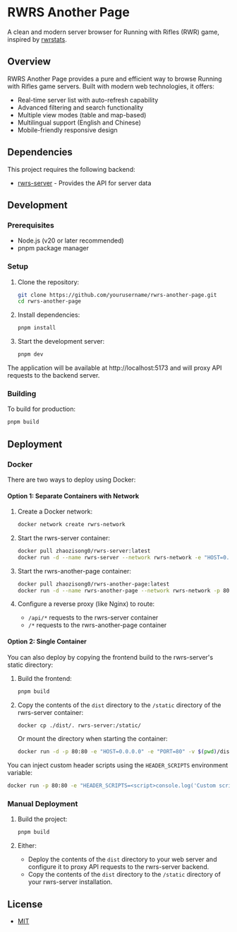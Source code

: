 # RWRS Another Page

A clean and modern server browser for Running with Rifles (RWR) game, inspired by [rwrstats](https://rwrstats.com/).

## Overview

RWRS Another Page provides a pure and efficient way to browse Running with Rifles game servers. Built with modern web technologies, it offers:

- Real-time server list with auto-refresh capability
- Advanced filtering and search functionality
- Multiple view modes (table and map-based)
- Multilingual support (English and Chinese)
- Mobile-friendly responsive design

## Dependencies

This project requires the following backend:
- [rwrs-server](https://github.com/Kreedzt/rwrs-server) - Provides the API for server data

## Development

### Prerequisites

- Node.js (v20 or later recommended)
- pnpm package manager

### Setup

1. Clone the repository:
   ```bash
   git clone https://github.com/yourusername/rwrs-another-page.git
   cd rwrs-another-page
   ```

2. Install dependencies:
   ```bash
   pnpm install
   ```

3. Start the development server:
   ```bash
   pnpm dev
   ```

The application will be available at http://localhost:5173 and will proxy API requests to the backend server.

### Building

To build for production:

```bash
pnpm build
```

## Deployment

### Docker

There are two ways to deploy using Docker:

#### Option 1: Separate Containers with Network

1. Create a Docker network:
   ```bash
   docker network create rwrs-network
   ```

2. Start the rwrs-server container:
   ```bash
   docker pull zhaozisong0/rwrs-server:latest
   docker run -d --name rwrs-server --network rwrs-network -e "HOST=0.0.0.0" -e "PORT=80" zhaozisong0/rwrs-server:latest
   ```

3. Start the rwrs-another-page container:
   ```bash
   docker pull zhaozisong0/rwrs-another-page:latest
   docker run -d --name rwrs-another-page --network rwrs-network -p 80:80 zhaozisong0/rwrs-another-page:latest
   ```

4. Configure a reverse proxy (like Nginx) to route:
   - `/api/*` requests to the rwrs-server container
   - `/*` requests to the rwrs-another-page container

#### Option 2: Single Container

You can also deploy by copying the frontend build to the rwrs-server's static directory:

1. Build the frontend:
   ```bash
   pnpm build
   ```

2. Copy the contents of the `dist` directory to the `/static` directory of the rwrs-server container:
   ```bash
   docker cp ./dist/. rwrs-server:/static/
   ```

   Or mount the directory when starting the container:
   ```bash
   docker run -d -p 80:80 -e "HOST=0.0.0.0" -e "PORT=80" -v $(pwd)/dist:/static zhaozisong0/rwrs-server:latest
   ```

You can inject custom header scripts using the `HEADER_SCRIPTS` environment variable:

```bash
docker run -p 80:80 -e "HEADER_SCRIPTS=<script>console.log('Custom script');</script>" zhaozisong0/rwrs-another-page:latest
```

### Manual Deployment

1. Build the project:
   ```bash
   pnpm build
   ```

2. Either:
   - Deploy the contents of the `dist` directory to your web server and configure it to proxy API requests to the rwrs-server backend.
   - Copy the contents of the `dist` directory to the `/static` directory of your rwrs-server installation.

## License

- [MIT](LICENSE)
